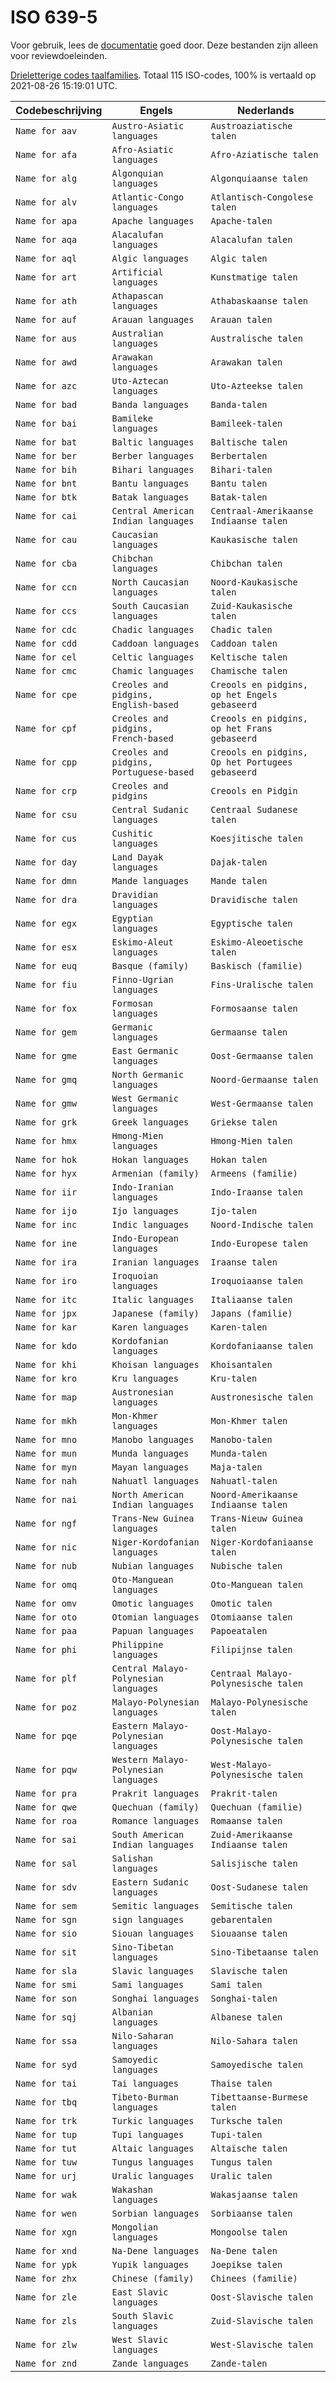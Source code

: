 # ISO 639-5

Voor gebruik, lees de [documentatie](https://github.com/opentaal/opentaal-isocodes) goed door. Deze bestanden zijn alleen voor reviewdoeleinden.

[Drieletterige codes taalfamilies](https://en.wikipedia.org/wiki/ISO_639-5). Totaal 115 ISO-codes, 100% is vertaald op 2021-08-26 15:19:01 UTC.

Codebeschrijving | Engels | Nederlands
---|---|---
`Name for aav` | `Austro-Asiatic languages` | `Austroaziatische talen`
`Name for afa` | `Afro-Asiatic languages` | `Afro-Aziatische talen`
`Name for alg` | `Algonquian languages` | `Algonquiaanse talen`
`Name for alv` | `Atlantic-Congo languages` | `Atlantisch-Congolese talen`
`Name for apa` | `Apache languages` | `Apache-talen`
`Name for aqa` | `Alacalufan languages` | `Alacalufan talen`
`Name for aql` | `Algic languages` | `Algic talen`
`Name for art` | `Artificial languages` | `Kunstmatige talen`
`Name for ath` | `Athapascan languages` | `Athabaskaanse talen`
`Name for auf` | `Arauan languages` | `Arauan talen`
`Name for aus` | `Australian languages` | `Australische talen`
`Name for awd` | `Arawakan languages` | `Arawakan talen`
`Name for azc` | `Uto-Aztecan languages` | `Uto-Azteekse talen`
`Name for bad` | `Banda languages` | `Banda-talen`
`Name for bai` | `Bamileke languages` | `Bamileek-talen`
`Name for bat` | `Baltic languages` | `Baltische talen`
`Name for ber` | `Berber languages` | `Berbertalen`
`Name for bih` | `Bihari languages` | `Bihari-talen`
`Name for bnt` | `Bantu languages` | `Bantu talen`
`Name for btk` | `Batak languages` | `Batak-talen`
`Name for cai` | `Central American Indian languages` | `Centraal-Amerikaanse Indiaanse talen`
`Name for cau` | `Caucasian languages` | `Kaukasische talen`
`Name for cba` | `Chibchan languages` | `Chibchan talen`
`Name for ccn` | `North Caucasian languages` | `Noord-Kaukasische talen`
`Name for ccs` | `South Caucasian languages` | `Zuid-Kaukasische talen`
`Name for cdc` | `Chadic languages` | `Chadic talen`
`Name for cdd` | `Caddoan languages` | `Caddoan talen`
`Name for cel` | `Celtic languages` | `Keltische talen`
`Name for cmc` | `Chamic languages` | `Chamische talen`
`Name for cpe` | `Creoles and pidgins, English‑based` | `Creools en pidgins, op het Engels gebaseerd`
`Name for cpf` | `Creoles and pidgins, French‑based` | `Creools en pidgins, op het Frans gebaseerd`
`Name for cpp` | `Creoles and pidgins, Portuguese-based` | `Creools en pidgins, Op het Portugees gebaseerd`
`Name for crp` | `Creoles and pidgins` | `Creools en Pidgin`
`Name for csu` | `Central Sudanic languages` | `Centraal Sudanese talen`
`Name for cus` | `Cushitic languages` | `Koesjitische talen`
`Name for day` | `Land Dayak languages` | `Dajak-talen`
`Name for dmn` | `Mande languages` | `Mande talen`
`Name for dra` | `Dravidian languages` | `Dravidische talen`
`Name for egx` | `Egyptian languages` | `Egyptische talen`
`Name for esx` | `Eskimo-Aleut languages` | `Eskimo-Aleoetische talen`
`Name for euq` | `Basque (family)` | `Baskisch (familie)`
`Name for fiu` | `Finno-Ugrian languages` | `Fins-Uralische talen`
`Name for fox` | `Formosan languages` | `Formosaanse talen`
`Name for gem` | `Germanic languages` | `Germaanse talen`
`Name for gme` | `East Germanic languages` | `Oost-Germaanse talen`
`Name for gmq` | `North Germanic languages` | `Noord-Germaanse talen`
`Name for gmw` | `West Germanic languages` | `West-Germaanse talen`
`Name for grk` | `Greek languages` | `Griekse talen`
`Name for hmx` | `Hmong-Mien languages` | `Hmong-Mien talen`
`Name for hok` | `Hokan languages` | `Hokan talen`
`Name for hyx` | `Armenian (family)` | `Armeens (familie)`
`Name for iir` | `Indo-Iranian languages` | `Indo-Iraanse talen`
`Name for ijo` | `Ijo languages` | `Ijo-talen`
`Name for inc` | `Indic languages` | `Noord-Indische talen`
`Name for ine` | `Indo-European languages` | `Indo-Europese talen`
`Name for ira` | `Iranian languages` | `Iraanse talen`
`Name for iro` | `Iroquoian languages` | `Iroquoiaanse talen`
`Name for itc` | `Italic languages` | `Italiaanse talen`
`Name for jpx` | `Japanese (family)` | `Japans (familie)`
`Name for kar` | `Karen languages` | `Karen-talen`
`Name for kdo` | `Kordofanian languages` | `Kordofaniaanse talen`
`Name for khi` | `Khoisan languages` | `Khoisantalen`
`Name for kro` | `Kru languages` | `Kru-talen`
`Name for map` | `Austronesian languages` | `Austronesische talen`
`Name for mkh` | `Mon-Khmer languages` | `Mon-Khmer talen`
`Name for mno` | `Manobo languages` | `Manobo-talen`
`Name for mun` | `Munda languages` | `Munda-talen`
`Name for myn` | `Mayan languages` | `Maja-talen`
`Name for nah` | `Nahuatl languages` | `Nahuatl-talen`
`Name for nai` | `North American Indian languages` | `Noord-Amerikaanse Indiaanse talen`
`Name for ngf` | `Trans-New Guinea languages` | `Trans-Nieuw Guinea talen`
`Name for nic` | `Niger-Kordofanian languages` | `Niger-Kordofaniaanse talen`
`Name for nub` | `Nubian languages` | `Nubische talen`
`Name for omq` | `Oto-Manguean languages` | `Oto-Manguean talen`
`Name for omv` | `Omotic languages` | `Omotic talen`
`Name for oto` | `Otomian languages` | `Otomiaanse talen`
`Name for paa` | `Papuan languages` | `Papoeatalen`
`Name for phi` | `Philippine languages` | `Filipijnse talen`
`Name for plf` | `Central Malayo-Polynesian languages` | `Centraal Malayo-Polynesische talen`
`Name for poz` | `Malayo-Polynesian languages` | `Malayo-Polynesische talen`
`Name for pqe` | `Eastern Malayo-Polynesian languages` | `Oost-Malayo-Polynesische talen`
`Name for pqw` | `Western Malayo-Polynesian languages` | `West-Malayo-Polynesische talen`
`Name for pra` | `Prakrit languages` | `Prakrit-talen`
`Name for qwe` | `Quechuan (family)` | `Quechuan (familie)`
`Name for roa` | `Romance languages` | `Romaanse talen`
`Name for sai` | `South American Indian languages` | `Zuid-Amerikaanse Indiaanse talen`
`Name for sal` | `Salishan languages` | `Salisjische talen`
`Name for sdv` | `Eastern Sudanic languages` | `Oost-Sudanese talen`
`Name for sem` | `Semitic languages` | `Semitische talen`
`Name for sgn` | `sign languages` | `gebarentalen`
`Name for sio` | `Siouan languages` | `Siouaanse talen`
`Name for sit` | `Sino-Tibetan languages` | `Sino-Tibetaanse talen`
`Name for sla` | `Slavic languages` | `Slavische talen`
`Name for smi` | `Sami languages` | `Sami talen`
`Name for son` | `Songhai languages` | `Songhai-talen`
`Name for sqj` | `Albanian languages` | `Albanese talen`
`Name for ssa` | `Nilo-Saharan languages` | `Nilo-Sahara talen`
`Name for syd` | `Samoyedic languages` | `Samoyedische talen`
`Name for tai` | `Tai languages` | `Thaise talen`
`Name for tbq` | `Tibeto-Burman languages` | `Tibettaanse-Burmese talen`
`Name for trk` | `Turkic languages` | `Turksche talen`
`Name for tup` | `Tupi languages` | `Tupi-talen`
`Name for tut` | `Altaic languages` | `Altaïsche talen`
`Name for tuw` | `Tungus languages` | `Tungus talen`
`Name for urj` | `Uralic languages` | `Uralic talen`
`Name for wak` | `Wakashan languages` | `Wakasjaanse talen`
`Name for wen` | `Sorbian languages` | `Sorbiaanse talen`
`Name for xgn` | `Mongolian languages` | `Mongoolse talen`
`Name for xnd` | `Na-Dene languages` | `Na-Dene talen`
`Name for ypk` | `Yupik languages` | `Joepikse talen`
`Name for zhx` | `Chinese (family)` | `Chinees (familie)`
`Name for zle` | `East Slavic languages` | `Oost-Slavische talen`
`Name for zls` | `South Slavic languages` | `Zuid-Slavische talen`
`Name for zlw` | `West Slavic languages` | `West-Slavische talen`
`Name for znd` | `Zande languages` | `Zande-talen`
